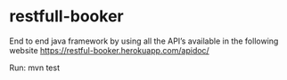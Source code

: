 # restfull-booker
End to end java framework by using all the API’s available in the following website  https://restful-booker.herokuapp.com/apidoc/

Run: mvn test
